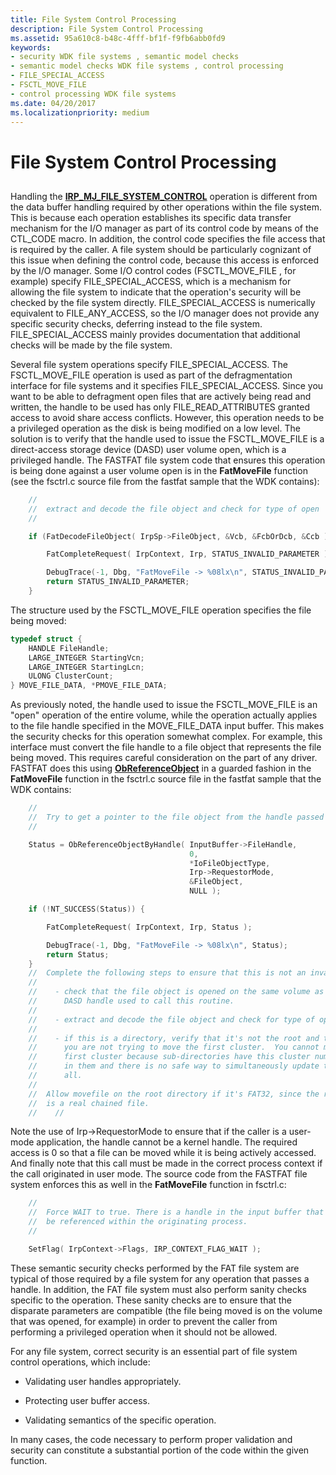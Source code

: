 ```yaml
---
title: File System Control Processing
description: File System Control Processing
ms.assetid: 95a610c8-b48c-4fff-bf1f-f9fb6abb0fd9
keywords:
- security WDK file systems , semantic model checks
- semantic model checks WDK file systems , control processing
- FILE_SPECIAL_ACCESS
- FSCTL_MOVE_FILE
- control processing WDK file systems
ms.date: 04/20/2017
ms.localizationpriority: medium
---
```


# File System Control Processing


## <span id="ddk_file_system_control_processing_if"></span><span id="DDK_FILE_SYSTEM_CONTROL_PROCESSING_IF"></span>


Handling the [**IRP\_MJ\_FILE\_SYSTEM\_CONTROL**](https://docs.microsoft.com/windows-hardware/drivers/ifs/irp-mj-file-system-control) operation is different from the data buffer handling required by other operations within the file system. This is because each operation establishes its specific data transfer mechanism for the I/O manager as part of its control code by means of the CTL\_CODE macro. In addition, the control code specifies the file access that is required by the caller. A file system should be particularly cognizant of this issue when defining the control code, because this access is enforced by the I/O manager. Some I/O control codes (FSCTL\_MOVE\_FILE , for example) specify FILE\_SPECIAL\_ACCESS, which is a mechanism for allowing the file system to indicate that the operation's security will be checked by the file system directly. FILE\_SPECIAL\_ACCESS is numerically equivalent to FILE\_ANY\_ACCESS, so the I/O manager does not provide any specific security checks, deferring instead to the file system. FILE\_SPECIAL\_ACCESS mainly provides documentation that additional checks will be made by the file system.

Several file system operations specify FILE\_SPECIAL\_ACCESS. The FSCTL\_MOVE\_FILE operation is used as part of the defragmentation interface for file systems and it specifies FILE\_SPECIAL\_ACCESS. Since you want to be able to defragment open files that are actively being read and written, the handle to be used has only FILE\_READ\_ATTRIBUTES granted access to avoid share access conflicts. However, this operation needs to be a privileged operation as the disk is being modified on a low level. The solution is to verify that the handle used to issue the FSCTL\_MOVE\_FILE is a direct-access storage device (DASD) user volume open, which is a privileged handle. The FASTFAT file system code that ensures this operation is being done against a user volume open is in the **FatMoveFile** function (see the fsctrl.c source file from the fastfat sample that the WDK contains):

```cpp
    //
    //  extract and decode the file object and check for type of open
    //

    if (FatDecodeFileObject( IrpSp->FileObject, &Vcb, &FcbOrDcb, &Ccb ) != UserVolumeOpen) {

        FatCompleteRequest( IrpContext, Irp, STATUS_INVALID_PARAMETER );

        DebugTrace(-1, Dbg, "FatMoveFile -> %08lx\n", STATUS_INVALID_PARAMETER);
        return STATUS_INVALID_PARAMETER;
    }
```

The structure used by the FSCTL\_MOVE\_FILE operation specifies the file being moved:

```cpp
typedef struct {
    HANDLE FileHandle;
    LARGE_INTEGER StartingVcn;
    LARGE_INTEGER StartingLcn;
    ULONG ClusterCount;
} MOVE_FILE_DATA, *PMOVE_FILE_DATA;
```

As previously noted, the handle used to issue the FSCTL\_MOVE\_FILE is an "open" operation of the entire volume, while the operation actually applies to the file handle specified in the MOVE\_FILE\_DATA input buffer. This makes the security checks for this operation somewhat complex. For example, this interface must convert the file handle to a file object that represents the file being moved. This requires careful consideration on the part of any driver. FASTFAT does this using [**ObReferenceObject**](https://docs.microsoft.com/windows-hardware/drivers/ddi/wdm/nf-wdm-obfreferenceobject) in a guarded fashion in the **FatMoveFile** function in the fsctrl.c source file in the fastfat sample that the WDK contains:

```cpp
    //
    //  Try to get a pointer to the file object from the handle passed in.
    //

    Status = ObReferenceObjectByHandle( InputBuffer->FileHandle,
                                        0,
                                        *IoFileObjectType,
                                        Irp->RequestorMode,
                                        &FileObject,
                                        NULL );

    if (!NT_SUCCESS(Status)) {

        FatCompleteRequest( IrpContext, Irp, Status );

        DebugTrace(-1, Dbg, "FatMoveFile -> %08lx\n", Status);
        return Status;
    }
    //  Complete the following steps to ensure that this is not an invalid attempt
    //
    //    - check that the file object is opened on the same volume as the
    //      DASD handle used to call this routine.
    //
    //    - extract and decode the file object and check for type of open.
    //
    //    - if this is a directory, verify that it's not the root and that
    //      you are not trying to move the first cluster.  You cannot move the
    //      first cluster because sub-directories have this cluster number
    //      in them and there is no safe way to simultaneously update them
    //      all.
    //
    //  Allow movefile on the root directory if it's FAT32, since the root dir
    //  is a real chained file.
    //    //
```

Note the use of Irp-&gt;RequestorMode to ensure that if the caller is a user-mode application, the handle cannot be a kernel handle. The required access is 0 so that a file can be moved while it is being actively accessed. And finally note that this call must be made in the correct process context if the call originated in user mode. The source code from the FASTFAT file system enforces this as well in the **FatMoveFile** function in fsctrl.c:

```cpp
    //
    //  Force WAIT to true. There is a handle in the input buffer that can only
    //  be referenced within the originating process.
    //

    SetFlag( IrpContext->Flags, IRP_CONTEXT_FLAG_WAIT );
```

These semantic security checks performed by the FAT file system are typical of those required by a file system for any operation that passes a handle. In addition, the FAT file system must also perform sanity checks specific to the operation. These sanity checks are to ensure that the disparate parameters are compatible (the file being moved is on the volume that was opened, for example) in order to prevent the caller from performing a privileged operation when it should not be allowed.

For any file system, correct security is an essential part of file system control operations, which include:

-   Validating user handles appropriately.

-   Protecting user buffer access.

-   Validating semantics of the specific operation.

In many cases, the code necessary to perform proper validation and security can constitute a substantial portion of the code within the given function.

 

 




